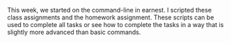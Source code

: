 This week, we started on the command-line in earnest. I scripted these class assignments and the homework assignment. These scripts can be used to complete all tasks or see how to complete the tasks in a way that is slightly more advanced than basic commands. 

